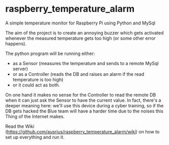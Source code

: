 # raspberry_temperature_alarm
A simple temperature monitor for Raspberry Pi using Python and MySql

The aim of the project is to create an annoying buzzer which gets activated whenever the measured temperature gets too high
(or some other error happens).

The python program will be running either:
- as a Sensor (measures the temperature and sends to a remote MySql server)
- or as a Controller (reads the DB and raises an alarm if the read temperature is too high)
- or it could act as both.

On one hand it makes no sense for the Controller to read the remote DB when it can just ask the Sensor to have the current value.
In fact, there's a deeper meaning here: we'll use this device during a cyber training,
so if the DB gets hacked the Blue team will have a harder time due to the noises this Thing of the Internet makes.

Read the Wiki (https://github.com/ausrius/raspberry_temperature_alarm/wiki) on how to set up everything and run it.
